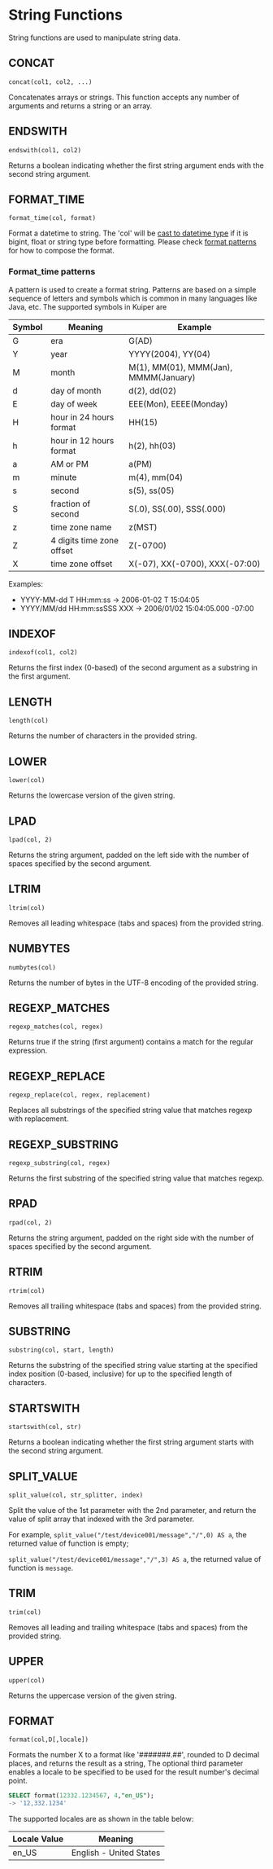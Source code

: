 # String Functions

String functions are used to manipulate string data.

## CONCAT

```text
concat(col1, col2, ...)
```

Concatenates arrays or strings. This function accepts any number of arguments and returns a string or an array.

## ENDSWITH

```text
endswith(col1, col2)
```

Returns a boolean indicating whether the first string argument ends with the second string argument.

## FORMAT_TIME

```text
format_time(col, format)
```

Format a datetime to string. The 'col' will be [cast to datetime type](./transform_functions.md#cast-to-datetime) if it
is
bigint, float or string type before formatting. Please check [format patterns](#formattime-patterns) for how to compose
the format.

### Format_time patterns

A pattern is used to create a format string. Patterns are based on a simple sequence of letters and symbols which is
common in many languages like Java, etc. The supported symbols in Kuiper are

| Symbol | Meaning                   | Example                               |
|--------|---------------------------|---------------------------------------|
| G      | era                       | G(AD)                                 |
| Y      | year                      | YYYY(2004), YY(04)                    |
| M      | month                     | M(1), MM(01), MMM(Jan), MMMM(January) |
| d      | day of month              | d(2), dd(02)                          |
| E      | day of week               | EEE(Mon), EEEE(Monday)                |
| H      | hour in 24 hours format   | HH(15)                                |
| h      | hour in 12 hours format   | h(2), hh(03)                          |
| a      | AM or PM                  | a(PM)                                 |
| m      | minute                    | m(4), mm(04)                          |
| s      | second                    | s(5), ss(05)                          |
| S      | fraction of second        | S(.0), SS(.00), SSS(.000)             |
| z      | time zone name            | z(MST)                                |
| Z      | 4 digits time zone offset | Z(-0700)                              |
| X      | time zone offset          | X(-07), XX(-0700), XXX(-07:00)        |

Examples:

- YYYY-MM-dd T HH:mm:ss -> 2006-01-02 T 15:04:05
- YYYY/MM/dd HH:mm:ssSSS XXX -> 2006/01/02 15:04:05.000 -07:00

## INDEXOF

```text
indexof(col1, col2)
```

Returns the first index (0-based) of the second argument as a substring in the first argument.

## LENGTH

```text
length(col)
```

Returns the number of characters in the provided string.

## LOWER

```text
lower(col)
```

Returns the lowercase version of the given string.

## LPAD

```text
lpad(col, 2)
```

Returns the string argument, padded on the left side with the number of spaces specified by the second argument.

## LTRIM

```text
ltrim(col)
```

Removes all leading whitespace (tabs and spaces) from the provided string.

## NUMBYTES

```text
numbytes(col)
```

Returns the number of bytes in the UTF-8 encoding of the provided string.

## REGEXP_MATCHES

```text
regexp_matches(col, regex)
```

Returns true if the string (first argument) contains a match for the regular expression.

## REGEXP_REPLACE

```text
regexp_replace(col, regex, replacement)
```

Replaces all substrings of the specified string value that matches regexp with replacement.

## REGEXP_SUBSTRING

```text
regexp_substring(col, regex)
```

Returns the first substring of the specified string value that matches regexp.

## RPAD

```text
rpad(col, 2)
```

Returns the string argument, padded on the right side with the number of spaces specified by the second argument.

## RTRIM

```text
rtrim(col)
```

Removes all trailing whitespace (tabs and spaces) from the provided string.

## SUBSTRING

```text
substring(col, start, length)
```

Returns the substring of the specified string value starting at the specified index position (0-based, inclusive) for up
to the specified length of characters.

## STARTSWITH

```text
startswith(col, str)
```

Returns a boolean indicating whether the first string argument starts with the second string argument.

## SPLIT_VALUE

```text
split_value(col, str_splitter, index)
```

Split the value of the 1st parameter with the 2nd parameter, and return the value of split array that indexed with the
3rd parameter.

For example, `split_value("/test/device001/message","/",0) AS a`, the returned value of function is empty;

`split_value("/test/device001/message","/",3) AS a`, the returned value of function is `message`.

## TRIM

```text
trim(col)
```

Removes all leading and trailing whitespace (tabs and spaces) from the provided string.

## UPPER

```text
upper(col)
```

Returns the uppercase version of the given string.

## FORMAT

```text
format(col,D[,locale])
```

Formats the number X to a format like '#######.##', rounded to D decimal places, and returns the result as a string,
The optional third parameter enables a locale to be specified to be used for the result number's decimal point.

```sql
SELECT format(12332.1234567, 4,"en_US");
-> '12,332.1234'
```

The supported locales are as shown in the table below:

| **Locale Value** | **Meaning**             |
| ---------------- | ----------------------- |
| en_US            | English - United States |
